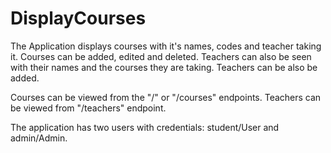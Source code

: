 # DisplayCourses

The Application displays courses with it's names, codes and teacher taking it. Courses can be added, edited and deleted. Teachers can also be seen with their names and the courses they are taking. 
Teachers can be also be added.

Courses can be viewed from the "/" or "/courses" endpoints. Teachers can be viewed from "/teachers" endpoint.

The application has two users with credentials: student/User and admin/Admin. 
